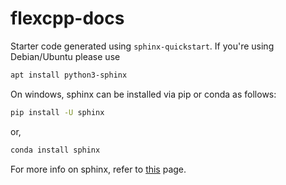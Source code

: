 # flexcpp-docs

Starter code generated using `sphinx-quickstart`. If you're using Debian/Ubuntu please use

```bash
apt install python3-sphinx
```

On windows, sphinx can be installed via pip or conda as follows:

```bash
pip install -U sphinx
```
or,
```bash
conda install sphinx
```

For more info on sphinx, refer to [this](https://www.sphinx-doc.org/en/master/usage/installation.html) page.